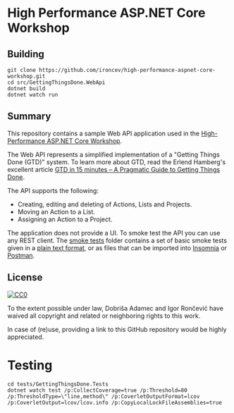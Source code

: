 # High Performance ASP.NET Core Workshop

## Building

```
git clone https://github.com/ironcev/high-performance-aspnet-core-workshop.git
cd src/GettingThingsDone.WebApi
dotnet build
dotnet watch run
```

## Summary

This repository contains a sample Web API application used in the [High-Performance ASP.NET Core Workshop](https://github.com/ironcev/public-talks/tree/master/HighPerformanceAspDotNetCore).

The Web API represents a simplified implementation of a "Getting Things Done (GTD)" system. To learn more about GTD, read the Erlend Hamberg's excellent article [GTD in 15 minutes – A Pragmatic Guide to Getting Things Done](https://hamberg.no/gtd/).

The API supports the following:

- Creating, editing and deleting of Actions, Lists and Projects.
- Moving an Action to a List.
- Assigning an Action to a Project.

The application does not provide a UI. To smoke test the API you can use any REST client. The [smoke tests](tests/smoke) folder contains a set of basic smoke tests given in a [plain text format](tests/smoke/PlainText.txt), or as files that can be imported into [Insomnia](https://insomnia.rest/) or [Postman](https://www.getpostman.com/).

## License
[![CC0](http://mirrors.creativecommons.org/presskit/buttons/88x31/svg/cc-zero.svg)](http://creativecommons.org/publicdomain/zero/1.0)

To the extent possible under law, Dobriša Adamec and Igor Rončević have waived all copyright and related or neighboring rights to this work.

In case of (re)use, providing a link to this GitHub repository would be highly appreciated.

# Testing

```
cd tests/GettingThingsDone.Tests
dotnet watch test /p:CollectCoverage=true /p:Threshold=80 /p:ThresholdType=\"line,method\" /p:CoverletOutputFormat=lcov /p:CoverletOutput=lcov/lcov.info /p:CopyLocalLockFileAssemblies=true
```

